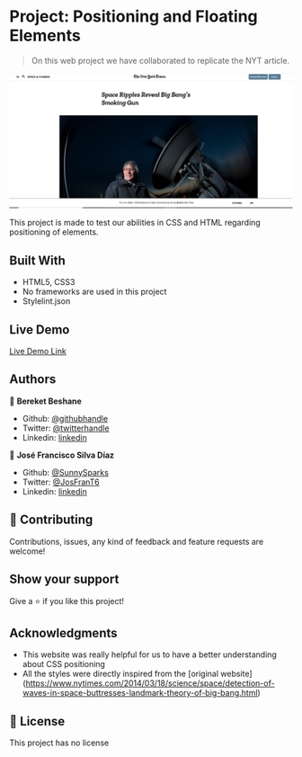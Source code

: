 # Project: Positioning and Floating Elements

> On this web project we have collaborated to replicate the NYT article.

![screenshot](img/Screenshot.JPG)

This project is made to test our abilities in CSS and HTML regarding positioning
of elements.

## Built With

- HTML5, CSS3
- No frameworks are used in this project
- Stylelint.json

## Live Demo

[Live Demo Link](https://rawcdn.githack.com/Berabjesus/New-York-Times-article-page/ccdae333c0591d14d1d61f09d52c363e99b5b0d6/index.html)

## Authors

👤 **Bereket Beshane**

- Github: [@githubhandle](https://github.com/Berabjesus)
- Twitter: [@twitterhandle](https://twitter.com/bereket_ababu_b)
- Linkedin: [linkedin](https://www.linkedin.com/in/bereket-beshane-a1b75a1a9/)

👤 **José Francisco Silva Díaz**

- Github: [@SunnySparks](https://github.com/sunnySparks)
- Twitter: [@JosFranT6](https://twitter.com/josfrant6)
- Linkedin: [linkedin](https://www.linkedin.com/in/josé-francisco-silva-díaz-a2a9421a6)

## 🤝 Contributing

Contributions, issues, any kind of feedback and feature requests are welcome!

## Show your support

Give a ⭐️ if you like this project!

## Acknowledgments

- This website was really helpful for us to have a better understanding about CSS positioning
- All the styles were directly inspired from the [original website] (https://www.nytimes.com/2014/03/18/science/space/detection-of-waves-in-space-buttresses-landmark-theory-of-big-bang.html) 

## 📝 License

This project has no license
